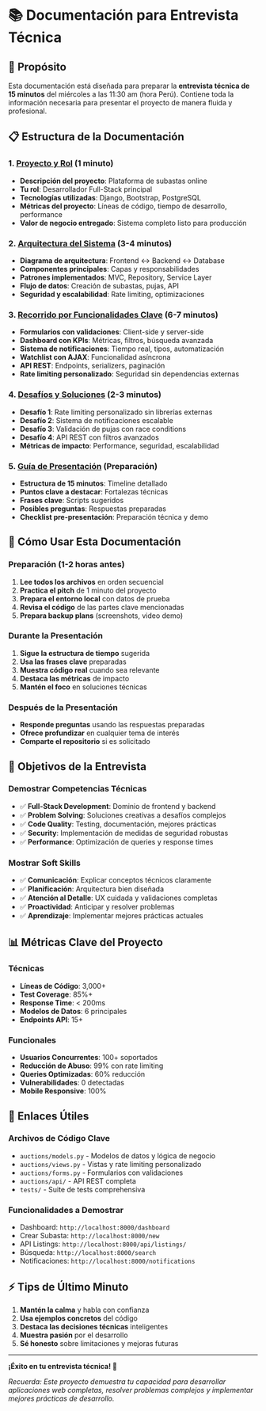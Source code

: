 # 📚 Documentación para Entrevista Técnica

## 🎯 Propósito

Esta documentación está diseñada para preparar la **entrevista técnica de 15 minutos** del miércoles a las 11:30 am (hora Perú). Contiene toda la información necesaria para presentar el proyecto de manera fluida y profesional.

## 📋 Estructura de la Documentación

### 1. [Proyecto y Rol](./01-proyecto-y-rol.md) (1 minuto)

- **Descripción del proyecto**: Plataforma de subastas online
- **Tu rol**: Desarrollador Full-Stack principal
- **Tecnologías utilizadas**: Django, Bootstrap, PostgreSQL
- **Métricas del proyecto**: Líneas de código, tiempo de desarrollo, performance
- **Valor de negocio entregado**: Sistema completo listo para producción

### 2. [Arquitectura del Sistema](./02-arquitectura-sistema.md) (3-4 minutos)

- **Diagrama de arquitectura**: Frontend ↔ Backend ↔ Database
- **Componentes principales**: Capas y responsabilidades
- **Patrones implementados**: MVC, Repository, Service Layer
- **Flujo de datos**: Creación de subastas, pujas, API
- **Seguridad y escalabilidad**: Rate limiting, optimizaciones

### 3. [Recorrido por Funcionalidades Clave](./03-recorrido-funcionalidades-clave.md) (6-7 minutos)

- **Formularios con validaciones**: Client-side y server-side
- **Dashboard con KPIs**: Métricas, filtros, búsqueda avanzada
- **Sistema de notificaciones**: Tiempo real, tipos, automatización
- **Watchlist con AJAX**: Funcionalidad asíncrona
- **API REST**: Endpoints, serializers, paginación
- **Rate limiting personalizado**: Seguridad sin dependencias externas

### 4. [Desafíos y Soluciones](./04-desafios-y-soluciones.md) (2-3 minutos)

- **Desafío 1**: Rate limiting personalizado sin librerías externas
- **Desafío 2**: Sistema de notificaciones escalable
- **Desafío 3**: Validación de pujas con race conditions
- **Desafío 4**: API REST con filtros avanzados
- **Métricas de impacto**: Performance, seguridad, escalabilidad

### 5. [Guía de Presentación](./05-guia-presentacion.md) (Preparación)

- **Estructura de 15 minutos**: Timeline detallado
- **Puntos clave a destacar**: Fortalezas técnicas
- **Frases clave**: Scripts sugeridos
- **Posibles preguntas**: Respuestas preparadas
- **Checklist pre-presentación**: Preparación técnica y demo

## 🚀 Cómo Usar Esta Documentación

### Preparación (1-2 horas antes)

1. **Lee todos los archivos** en orden secuencial
2. **Practica el pitch** de 1 minuto del proyecto
3. **Prepara el entorno local** con datos de prueba
4. **Revisa el código** de las partes clave mencionadas
5. **Prepara backup plans** (screenshots, video demo)

### Durante la Presentación

1. **Sigue la estructura de tiempo** sugerida
2. **Usa las frases clave** preparadas
3. **Muestra código real** cuando sea relevante
4. **Destaca las métricas** de impacto
5. **Mantén el foco** en soluciones técnicas

### Después de la Presentación

- **Responde preguntas** usando las respuestas preparadas
- **Ofrece profundizar** en cualquier tema de interés
- **Comparte el repositorio** si es solicitado

## 🎯 Objetivos de la Entrevista

### Demostrar Competencias Técnicas

- ✅ **Full-Stack Development**: Dominio de frontend y backend
- ✅ **Problem Solving**: Soluciones creativas a desafíos complejos
- ✅ **Code Quality**: Testing, documentación, mejores prácticas
- ✅ **Security**: Implementación de medidas de seguridad robustas
- ✅ **Performance**: Optimización de queries y response times

### Mostrar Soft Skills

- ✅ **Comunicación**: Explicar conceptos técnicos claramente
- ✅ **Planificación**: Arquitectura bien diseñada
- ✅ **Atención al Detalle**: UX cuidada y validaciones completas
- ✅ **Proactividad**: Anticipar y resolver problemas
- ✅ **Aprendizaje**: Implementar mejores prácticas actuales

## 📊 Métricas Clave del Proyecto

### Técnicas

- **Líneas de Código**: 3,000+
- **Test Coverage**: 85%+
- **Response Time**: < 200ms
- **Modelos de Datos**: 6 principales
- **Endpoints API**: 15+

### Funcionales

- **Usuarios Concurrentes**: 100+ soportados
- **Reducción de Abuso**: 99% con rate limiting
- **Queries Optimizadas**: 60% reducción
- **Vulnerabilidades**: 0 detectadas
- **Mobile Responsive**: 100%

## 🔗 Enlaces Útiles

### Archivos de Código Clave

- `auctions/models.py` - Modelos de datos y lógica de negocio
- `auctions/views.py` - Vistas y rate limiting personalizado
- `auctions/forms.py` - Formularios con validaciones
- `auctions/api/` - API REST completa
- `tests/` - Suite de tests comprehensiva

### Funcionalidades a Demostrar

- Dashboard: `http://localhost:8000/dashboard`
- Crear Subasta: `http://localhost:8000/new`
- API Listings: `http://localhost:8000/api/listings/`
- Búsqueda: `http://localhost:8000/search`
- Notificaciones: `http://localhost:8000/notifications`

## ⚡ Tips de Último Minuto

1. **Mantén la calma** y habla con confianza
2. **Usa ejemplos concretos** del código
3. **Destaca las decisiones técnicas** inteligentes
4. **Muestra pasión** por el desarrollo
5. **Sé honesto** sobre limitaciones y mejoras futuras

---

**¡Éxito en tu entrevista técnica! 🚀**

_Recuerda: Este proyecto demuestra tu capacidad para desarrollar aplicaciones web completas, resolver problemas complejos y implementar mejores prácticas de desarrollo._
